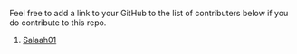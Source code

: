 Feel free to add a link to your GitHub to the list of contributers below if you do contribute to this repo.

1. [Salaah01](https://github.com/Salaah01)
